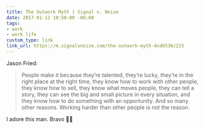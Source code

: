 ```yaml
---
title: The Outwork Myth | Signal v. Noise
date: 2017-01-12 10:58:00 -06:00
tags:
- work
- work life
custom_type: link
link_url: https://m.signalvnoise.com/the-outwork-myth-4cd6536c225
---
```


Jason Fried:

> People make it because they’re talented, they’re lucky, they’re in the right place at the right time, they know how to work with other people, they know how to sell, they know what moves people, they can tell a story, they can see the big and small picture in every situation, and they know how to do something with an opportunity. And so many other reasons. Working harder than other people is not the reason.

I adore this man. Bravo 👏🏽
